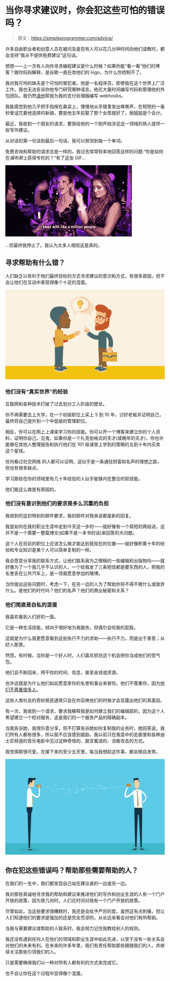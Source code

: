 # 当你寻求建议时，你会犯这些可怕的错误吗？

> 原文：<https://simpleprogrammer.com/advice/>

许多自由职业者和创意人员在被问及是否有人可以花几分钟时间向他们请教时，都会坚持“我从不提供免费建议”这句话。

想想——上一次有人向你寻求编程建议是什么时候？如果你能“看一看”他们的博客？跟你妈妈解释，是谷歌一直在改他们的 logo，为什么你控制不了。

我对我可怜的妹夫是个可怕的冒犯者。他是一名程序员，即使我在这个世界上广泛工作，我也无法告诉你他专门研究哪种语言。他花大量时间编写代码和管理他的外包团队。我仍然[请他](https://simpleprogrammer.com/2016/01/07/write-professional-emails-people-wont-ignore/)帮我为我的支付处理器编写 webhooks。

我能感觉到他几乎把手指按在鼻梁上，慢慢地从牙缝里发出嘶嘶声，在短短的一毫秒里诅咒着他选择的新娘。要是他五年前娶了那个女孩就好了，她姐姐是个会计。

最近，我收到一个朋友的请求，要我给他的一个刚开始涉足这一领域的熟人提供一些写作建议。

从对话的第一句话到最后一句话，我可以预测到每一个单词。

免费咨询和帮助的请求总是一样的。我过去常常轻率地回答这样的问题:“你是如何在*福布斯*上获得专栏的？”有了这张 GIF…

![sleptwithamillionpeople](img/c5959951e1d728d1dcd461b7a6469952.png)

…但最终我停止了。我认为太多人相信这是真的。

## 寻求帮助有什么错？

人们缺乏以有利于他们最终目标的方式寻求建议的意识和方式，有很多原因，但不会让他们在互动中表现得像个十足的混蛋。

![Business Advice](img/4b680c9baa5e7b4ca3c0f6ce933b00f8.png)

### 他们没有“真实世界”的经验

互联网和各种技术打破了过去划分工人阶级的壁垒。

你不再需要去上大学，在一个初级职位上呆上 5 到 10 年，讨好老板并证明自己，最终将自己提升到一个中低层的管理职位。

相反，你可以在网上上课来学习你的技能。你可以开一个博客来建立你的个人资料，证明你自己。见鬼，如果你是一个扎克伯格式的天才(或晚年的天才)，你也许能够在其他人整理报告和执行他们在 101 级课堂上学到的策略的五到十年内买卖这个星球。

任何看过社交网络 的人都可以证明，这似乎是一条通往财富和名声的理想之路，但也有很多缺点。

学习那些在你的领域里有几十年经验的人似乎能够内在整合的软技能。

他们能这么做是有原因的。

### 他们没有意识到他们的要求是多么沉重的负担

我收到的这封特别的邮件要求，每封邮件对我来说都是新的回复。

我是如何在我的职业生涯中走到今天这一步的——就好像有一个简短的两段话，这并不是一个需要一整篇博文(如果不是一本书的话)来回答的大问题。

这个人在目前的职位上应该怎么做才能达到我现在的位置——就好像积累十年的经验和专业知识是某个人可以简单复制的一样。

我会愿意分享我的联系方式，让他们联系我为之撰稿的一些编辑和出版物吗——就好像为了一个我几乎不认识的人，一个给我发了三条短信都是要东西的人，把我的名誉丢在公共汽车上，是一场我愿意参加的赌博。

当你提出这些问题时，考虑一下，在另一边的人为了帮助你将不得不做什么或放弃什么。是他们的时代吗？他们的名声？他们的商业秘密和关系？

### 他们简直是自私的混蛋

我喜欢看到人们好的一面。

它是一种生活技能，倾向于很好地为我服务，但偶尔会咬我的屁股。

这就是为什么我更愿意看到这些执行不力的求助——执行不力。而是出于善意；从好人那里。

然而，有时候，当你是一个好人时，人们喜欢抓住这个机会把你当成他们的受气包。

他们会不断回来，榨干你的时间、信息，甚至金钱或资源。

也许这就是为什么他们如此愿意拿你的名誉和事业来冒险。他们不尊重你，因为[他们不尊重很多人](https://simpleprogrammer.com/2016/03/31/change-friends-change-life/)。

这些人类社会的奇妙居民通常只会在你召唤他们的时候才会显露出他们的真面目。

有一次，我收到一个请求，要求我解释我是如何建立我们的编辑部的，因为这个人希望建立一个校对服务，这是我们的一个服务产品的精确副本。

当我告诉她，我很乐意分享，但不打算告诉她如何复制我的业务时，她回答说，我们所有人都有很多，所以我不应该感到威胁。我以前只在我高中的走廊里和各种迪士尼频道的音乐电影中见过这种奇怪的、甜言蜜语的、消极攻击的方式。

我觉得那很可爱。在接下来的至少五天里，每当我想起这件事，都会暗自发笑。

![Advice](img/b2c53f3319a49d941ea3ea602fda5c70.png)

## 你在犯这些错误吗？帮助那些需要帮助的人？

在我们的一生中，我们都发现自己站在建议桌的一边或另一边。

我对那些真诚地寻求我的帮助和建议来推进他们的写作和创业生涯的人有一个门户开放的政策，因为曾几何时，人们花时间对我有一个门户开放的政策。

尽管如此，当这些要求很糟糕时，我还是会给予严厉的爱。虽然这有点刺痛，但让人们知道他们的要求是强加的还是完全荒谬的，从长远来看会对他们有所帮助。

当我与需要建议或帮助的人联系时，我会努力记住我教给别人的规则。

我还没有遇到任何人在他们的领域和职业生涯中如此先进，以至于没有一些关系会对他们的未来有利。在未来的许多年里，我们有责任帮助那些跟随我们的人，并继续关注那些引领我们的人。

只是需要确保我们以一种对所有人都有利的方式来完成它。

也不会让你在这个过程中显得像个混蛋。